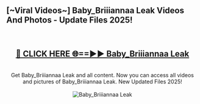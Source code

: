 <h2>[~Viral Videos~] Baby_Briiiannaa Leak Videos And Photos - Update Files 2025!</h2>
<br>
<div align="center">
<h2><a href="https://top-ai-tools.click/QrbHav" rel="nofollow">🔴 CLICK HERE 🌐==►► Baby_Briiiannaa Leak</a></h2>
<br>
Get Baby_Briiiannaa Leak and all content. Now you can access all videos and pictures of Baby_Briiiannaa Leak. New Updated Files 2025!
<br>
<br>
<a href="https://top-ai-tools.click/QrbHav" rel="nofollow" data-target="animated-image.originalLink"><img src="https://i.ibb.co.com/WyWwxjT/player-gif2.gif" alt="Baby_Briiiannaa Leak" style="max-width: 100%; display: inline-block;" data-target="animated-image.originalImage"></a>
</div>
<br>